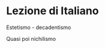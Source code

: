 # Lezione di Italiano

Estetismo - decadentismo

Quasi poi nichilismo

<!--stackedit_data:
eyJoaXN0b3J5IjpbOTMwNjM0ODYxXX0=
-->
